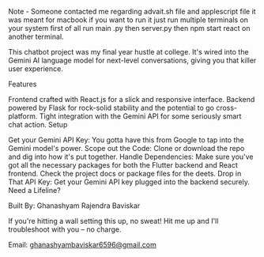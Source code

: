 Note - Someone contacted me regarding advait.sh file and applescript file it was meant for macbook if you want to run it just run multiple terminals on your system first of all run main .py then server.py then npm start react on another terminal.

This chatbot project was my final year hustle at college. It's wired into the Gemini AI language model for next-level conversations, giving you that killer user experience.

Features

Frontend crafted with React.js for a slick and responsive interface.
Backend powered by Flask for rock-solid stability and the potential to go cross-platform.
Tight integration with the Gemini API for some seriously smart chat action.
Setup

Get your Gemini API Key: You gotta have this from Google to tap into the Gemini model's power.
Scope out the Code: Clone or download the repo and dig into how it's put together.
Handle Dependencies: Make sure you've got all the necessary packages for both the Flutter backend and React frontend. Check the project docs or package files for the deets.
Drop in That API Key: Get your Gemini API key plugged into the backend securely.
Need a Lifeline?

Built By: Ghanashyam Rajendra Baviskar

If you're hitting a wall setting this up, no sweat! Hit me up and I'll troubleshoot with you – no charge.

Email: ghanashyambaviskar6596@gmail.com


